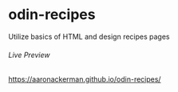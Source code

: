 # odin-recipes
Utilize basics of HTML and design recipes pages
###### Live Preview
https://aaronackerman.github.io/odin-recipes/
